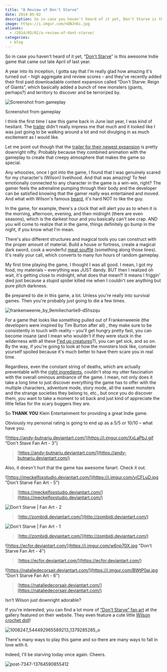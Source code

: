 ```yaml
---
title: "A Review of Don't Starve"
date: 2014-05-02
description: So in case you haven't heard of it yet, Don't Starve is this awesome Indie game that came out late April of last year.
image: https://i.imgur.com/nQNJn6i.jpg
aliases:
  - /2014/05/02/a-review-of-dont-starve/
categories:
  - blog
---
```


So in case you haven't heard of it yet, “[Don't Starve](http://www.dontstarvegame.com)” is this awesome Indie game that came out late April of last year.

A year into its inception, I gotta say that I'm really glad how amazing it's turned out – high aggregate and review scores – and they've recently added their first paid downloadable content expansion called “Don't Starve: Reign of Giants”, which basically added a bunch of new monsters (giants, perhaps?) and territory to discover and be terrorized by.

![Screenshot from gameplay](https://i.imgur.com/IAwyaIf.png)

Screenshot from gameplay

I think the first time I saw this game back in June last year, I was kind of hesitant. The [trailer](https://www.youtube.com/watch?v=W689SOpXG9o) didn't really impress me that much and it looked like I was just going to be walking around a lot and not divulging in as much excitement as I would like.

Let me point out though that the [trailer for their newest expansion](https://www.youtube.com/watch?v=btI6Eyqv01c) is pretty downright nifty. Probably because they combined animation with the gameplay to create that creepy atmosphere that makes the game so special.

Any whoozies, once I got into the game, I found that I was genuinely scared for my character's (Wilson) livelihood. And that was amazing! To feel emotionally connected to any character in the game is a win-win, right? The gamer feels the adrenaline pumping through their body and the developer can be satisfied knowing that the gamer really was entertained and moved. And what with Wilson's famous [beard](http://dont-starve-game.wikia.com/wiki/Beard), it's hard NOT to like the guy.

In the game, for example, there's a clock that will alert you as to when it is the morning, afternoon, evening, and then midnight (there are even seasons), which is the darkest hour and you basically can't see crap. AND you will come to realize that in the game, things definitely go bump in the night, if you know what I'm mean.

There's also different structures and magical tools you can construct with the proper amount of material. Build a house or fortress, create a magical dark sword, cook a wonderful [meat soufflé](http://dont-starve-game.wikia.com/wiki/Meat) (something along those lines). It's really your call, which converts to many fun hours of random gameplay.

My first time playing the game, I thought I was all good. I mean, I got my food, my materials – everything was JUST dandy. BUT then I realized oh wait, it's getting close to midnight, what does that mean?! It means I friggin' died just because a stupid spider killed me when I couldn't see anything but pure pitch darkness.

Be prepared to die in this game, a lot. Unless you're really into survival games. Then you're probably just going to die a few times.

![frankenweenie_by_9emiliecharlie9-d5hszqu](https://i.imgur.com/33nV5bU.png)

For a game that looks like something pulled out of Frankenweenie (the developers were inspired by Tim Burton after all) , they make sure to be consistently in touch with reality – you'll get hungry pretty fast, you can become insane (and I mean who wouldn't if they were stuck in the wilderness with all these [f'ed up creatures](http://dont-starve-game.wikia.com/wiki/Monsters)?), you can get sick, and so on. By the way, if you're going to look at how the monsters look like, consider yourself spoiled because it's much better to have them scare you in real time.

Regardless, even the constant string of deaths, which are actually preventable with the [right ingredients](http://dont-starve-game.wikia.com/wiki/Meat_Effigy), couldn't stop my utter fascination with the overall ominous ambiance of the game. I mean, not only does it take a long time to just discover everything the game has to offer with the multiple characters, adventure mode, story mode, all the sweet monsters and the strange societies they belong to, etc., but once you do discover them, you want to take a moment to sit back and just kind of appreciate the little fellas for the scary buggers they are.

So **THANK YOU** Klein Entertainment for providing a great Indie game.

Obviously my personal rating is going to end up as a 5/5 or 10/10 – what have you.

![https://andy-butnariu.deviantart.com/](https://i.imgur.com/XxLaPbJ.gif "Don't Stave Fan Art - 3")

> [https://andy-butnariu.deviantart.com/](https://andy-butnariu.deviantart.com/)

Also, it doesn't hurt that the game has awesome fanart. Check it out.

![https://meckelfoxstudio.deviantart.com/](https://i.imgur.com/yiCFLuD.jpg "Don't Starve Fan Art - 5")

> [https://meckelfoxstudio.deviantart.com/](https://meckelfoxstudio.deviantart.com/)

![Don't Starve | Fan Art - 2](https://i.imgur.com/XrgSgfB.png "Don't Starve | Fan Art - 2")

> [http://zombidj.deviantart.com/](http://zombidj.deviantart.com/)

![Don't Starve | Fan Art - 1](https://i.imgur.com/5Y8dTkd.jpg "Don't Starve | Fan Art - 1")

> [http://zombidj.deviantart.com/](http://zombidj.deviantart.com/)

![https://ecfor.deviantart.com/](https://i.imgur.com/w6np70X.jpg "Don't Starve Fan Art - 4")

> [https://ecfor.deviantart.com/](https://ecfor.deviantart.com/)

![https://nataliedecorsair.deviantart.com/](https://i.imgur.com/BWtP0ai.jpg "Don't Starve Fan Art - 6")

> [https://nataliedecorsair.deviantart.com/](https://nataliedecorsair.deviantart.com/)

Isn't Wilson just downright adorable?

If you're interested, you can find a lot more of [“Don't Starve” fan art](http://www.dontstarvegame.com/fan-art) at the gallery featured on their website. They even feature a cute little [Wilson crochet doll](https://www.facebook.com/photo.php?fbid=240025272807318&set=pb.102177486592098.-2207520000.1399074073.&type=3&theater)!

![1008247_544492965589213_1379285285_o](https://i.imgur.com/8xeDTDl.jpg)

There's many ways to play this game and so there are many ways to fall in love with it.

Indeed, I'll be starving today once again. Cheers.

![post-7347-13764590855412](https://i.imgur.com/f0agoa0.gif)
